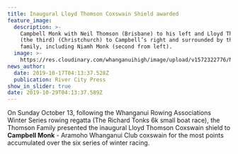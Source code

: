 ```yaml
---
title: Inaugural Lloyd Thomson Coxswain Shield awarded
feature_image:
  description: >-
    Campbell Monk with Neil Thomson (Brisbane) to his left and Lloyd Thomson
    (the third) (Christchurch) to Campbell’s right and surrounded by the Monk
    family, including Niamh Monk (second from left).
  image: >-
    https://res.cloudinary.com/whanganuihigh/image/upload/v1572322776/News/Campbell-Monk.-Coxswain-Shield-RCP-17.10.jpg
news_author:
  date: 2019-10-17T04:13:37.528Z
  publication: River City Press
show_in_slider: true
date: 2019-10-29T04:13:37.589Z
---
```

On Sunday October 13, following the Whanganui Rowing Associations Winter Series rowing regatta (The Richard Tonks 6k small boat race), the Thomson Family presented the inaugural Lloyd Thomson Coxswain shield to **Campbell Monk** - Aramoho Whanganui Club coxswain for the most points accumulated over the six series of winter racing. 

